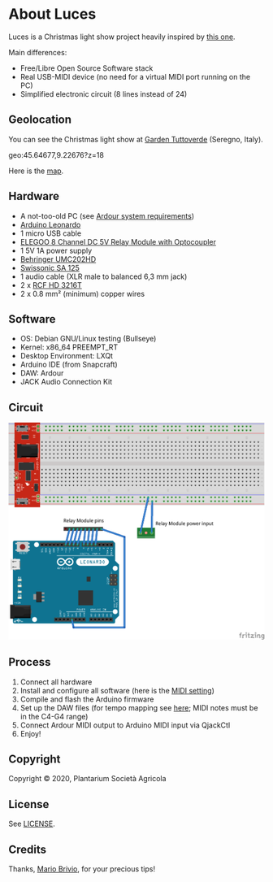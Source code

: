 About Luces
===========
Luces is a Christmas light show project heavily inspired by [this one](https://maker.pro/arduino/projects/christmas-light-show-with-arduino/).

Main differences:

- Free/Libre Open Source Software stack
- Real USB-MIDI device (no need for a virtual MIDI port running on the PC)
- Simplified electronic circuit (8 lines instead of 24)

Geolocation
-----------
You can see the Christmas light show at [Garden Tuttoverde](https://www.gardentuttoverde.it/) (Seregno, Italy).

geo:45.64677,9.22676?z=18

Here is the [map](https://www.openstreetmap.org/?mlat=45.64677&mlon=9.22676#map=18/45.64677/9.22676).

Hardware
--------
- A not-too-old PC (see [Ardour system requirements](https://ardour.org/requirements.html))
- [Arduino Leonardo](https://www.arduino.cc/en/Main/Arduino_BoardLeonardo)
- 1 micro USB cable
- [ELEGOO 8 Channel DC 5V Relay Module with Optocoupler](https://www.elegoo.com/product/elegoo-8-channel-dc-5v-relay-module-with-optocoupler/)
- 1 5V 1A power supply
- [Behringer UMC202HD](https://www.behringer.com/product.html?modelCode=P0BJZ)
- [Swissonic SA 125](https://www.thomann.de/it/swissonic_sa_125.htm)
- 1 audio cable (XLR male to balanced 6,3 mm jack)
- 2 x [RCF HD 3216T](https://www.rcf.it/it_IT/products/product-detail/hd-3216t/418924)
- 2 x 0.8 mm² (minimum) copper wires

Software
--------
- OS: Debian GNU/Linux testing (Bullseye)
- Kernel: x86_64 PREEMPT_RT
- Desktop Environment: LXQt
- Arduino IDE (from Snapcraft)
- DAW: Ardour
- JACK Audio Connection Kit

Circuit
-------
![Electrical connections](Circuit.png)

Process
-------
1. Connect all hardware
2. Install and configure all software (here is the [MIDI setting](https://manual.ardour.org/setting-up-your-system/setting-up-midi/midi-on-linux/))
3. Compile and flash the Arduino firmware
4. Set up the DAW files (for tempo mapping see [here](https://www.youtube.com/watch?v=rrr9lr_Pbkg); MIDI notes must be in the C4-G4 range)
5. Connect Ardour MIDI output to Arduino MIDI input via QjackCtl
6. Enjoy!

Copyright
---------
Copyright © 2020, Plantarium Società Agricola

License
-------
See [LICENSE](LICENSE).

Credits
-------
Thanks, [Mario Brivio](https://github.com/mbrivio), for your precious tips!